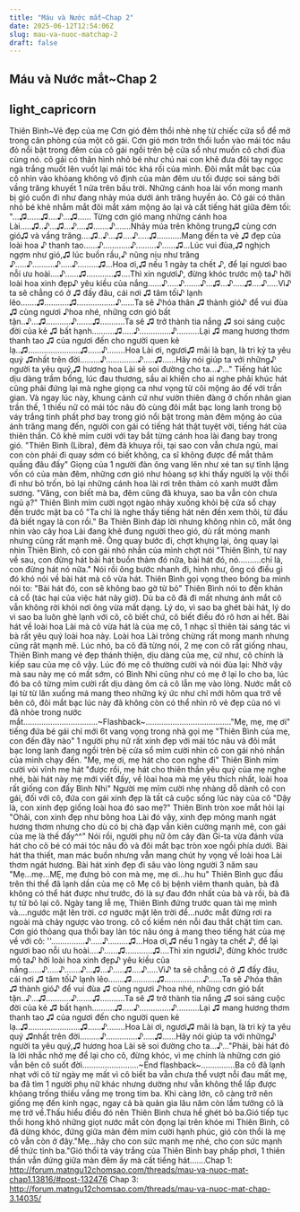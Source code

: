 ```yaml
---
title: "Máu và Nước mắt~Chap 2"
date: 2025-06-12T12:54:06Z
slug: mau-va-nuoc-matchap-2
draft: false
---
```


## Máu và Nước mắt~Chap 2

## light_capricorn

Thiên Bình~Vẻ đẹp của mẹ
Cơn gió đêm thổi nhè nhẹ từ chiếc cửa sổ để mở trong căn phòng của một cô gái. Cơn gió mơn trớn thổi luồn vào mái tóc nâu đỏ nổi bật trong đêm của cô gái ngồi trên bệ cửa sổ như muốn cô chơi đùa cùng nó. cô gái có thân hình nhỏ bé như chú nai con khẽ đưa đôi tay ngọc ngà trắng muốt lên vuốt lại mái tóc khá rối của mình. Đôi mắt mắt bạc của cô nhìn vào khỏang không vô định của màn đêm ưu tối được soi sáng bởi vầng trăng khuyết 1 nửa trên bầu trời. Những cánh hoa lài vốn mong manh bị gió cuốn đi như đang nhảy múa dưới ánh trăng huyền ảo. Cô gái có thân nhỏ bé khẽ nhắm mắt đôi mắt xám mộng ảo lại và cất tiếng hát giữa đêm tối:
 "...♫......♫....♪...♫...... Từng cơn gió mang những cánh hoa Lài.....♫..♪...♫...♪....♫.......♪.......Nhảy múa trên không trung♫ cùng cơn gió♫ và vầng trăng....♫..♪...♫....♪.....♫...........Mang đến ta vẻ ♫ đẹp của loài hoa ♪ thanh tao......♪............♪.........♪......♫...Lúc vui đùa,♫ nghịch ngợm như gió,♫ lúc buồn rầu,♪ nũng nịu như trăng ♪.....♪..........♪.....♪.........♫...Hoa ơi,♫ nếu 1 ngày ta chết ♪, để lại ngươi bao nỗi ưu hoài....♪......♫............♫....Thì xin ngươi♪, đừng khóc trước mộ ta♪ hỡi loài hoa xinh đẹp♪ yêu kiều của nắng......♪.....♪.......♪...♫...♪.....♫....♪.....Vì♪ ta sẽ chẳng có ở ♫ đấy đâu, cái nơi ♫ tâm tối♪ lạnh lẽo.......♫...........♫.................♪......Ta sẽ ♪hóa thân ♫ thành gió♪ để vui đùa ♫ cùng ngươi ♪hoa nhé, những cơn gió bất tận..♪...♫...........♪.......♫...........Ta sẽ ♫ trở thành tia nắng ♫ soi sáng cuộc đời của kẻ ♫ bất hạnh..........♫.....♪..............♪..........Lại ♫ mang hương thơm thanh tao ♫ của ngươi đến cho người quen kẻ lạ..♫.......................♫......♪........Hoa Lài ơi, ngươi♫ mãi là bạn, là tri kỷ ta yêu quý ♫nhất trên đời.........♪..............♪.....♫......Hãy nói giúp ta với những♪ người ta yêu quý,♫ hương hoa Lài sẽ soi đường cho ta...♪..."
Tiếng hát lúc dịu dàng trầm bổng, lúc đau thương, sầu ai khiến cho ai nghe phải khúc hát cũng phải đứng lại mà nghe giọng ca như vọng từ cõi mộng ảo đế với trần gian. Và ngay lúc này, khung cảnh cứ như vườn thiên đàng ở chốn nhân gian trần thế, 1 thiếu nữ có mái tóc nâu đỏ cùng đôi mắt bạc long lanh trong bộ váy trắng tinh phất phơ bay trong gió nổi bật trong màn đêm mộng ảo của ánh trăng mang đến, người con gái có tiếng hát thật tuyệt vời, tiếng hát của thiên thần. Cô khẽ mỉm cười với tay bắt từng cánh hoa lài đang bay trong gió.
"Thiên Bình (Libra), đêm đã khuya rồi, tại sao con vẫn chưa ngủ, mai con còn phải đi quay sớm có biết không, ca sĩ không được để mắt thâm quầng đâu đấy" Giọng của 1 người đàn ông vang lên như xé tan sự tĩnh lặng vốn có của màn đêm, những cơn gió như hỏang sợ khi thấy người lạ vội thổi đi như bỏ trốn, bỏ lại những cánh hoa lài rơi trên thảm cỏ xanh mướt đẫm sương.
"Vâng, con biết mà ba, đêm cũng đã khuya, sao ba vẫn còn chưa ngủ ạ?" Thiên Bình mỉm cười ngọt ngào nhảy xuống khỏi bệ cửa sổ chạy đến trước mặt ba cô
"Ta chỉ là nghe thấy tiếng hát nên đến xem thôi, từ đầu đả biết ngay là con rồi." Ba Thiên Bình đáp lời nhưng không nhìn cô, mắt ông nhìn vào cây hoa Lài đang khẽ đung người theo gió, dù rất mỏng manh nhưng cũng rất mạnh mẽ. Ông quay bước đi, chợt khựng lại, ông quay lại nhìn Thiên Bình, cô con gái nhỏ nhắn của mình chợt nói
"Thiên Bình, từ nay về sau, con đừng hát bài hát buồn thảm đó nữa, bài hát đó, nó..........chỉ là, con đừng hát nó nữa." Nói rồi ông bước nhanh đi, hình như, ông có điều gì đó khó nói về bài hát mà cô vừa hát. Thiên Bình gọi vọng theo bóng ba mình nói to:
"Bài hát đó, con sẽ không bao gờ từ bỏ" Thiên Bình nói to đến khản cả cổ (tác hại của việc hát nãy giờ). Dù ba cô đã đi mất nhưng ánh mắt cô vẫn không rời khỏi nơi ông vừa mất dạng.
Lý do, vì sao ba ghét bài hát, lý do vì sao ba luôn ghẻ lạnh với cô, cô biết chứ, cô biết điều đó rõ hơn ai hết. Bài hát về loài hoa Lài mà cô vừa hát là của mẹ cô, 1 nhạc sĩ thiên tài sáng tác vì bà rất yêu quý loài hoa này. Loài hoa Lài trông chừng rất mong manh nhưng cũng rât mạnh mẽ. Lúc nhỏ, ba cô đã từng nói, 2 mẹ con cô rất giống nhau, Thiên Bình mang vẻ đẹp thánh thiện, dịu dàng của mẹ, cứ như, cô chính là kiếp sau của mẹ cô vậy. Lúc đó mẹ cô thường cười và nói đùa lại: Nhờ vậy mà sau này mẹ có mất sớm, có Bình Nhi cũng như có mẹ ở lại lo cho ba, lúc đó ba cô từng mỉm cười rất dịu dàng ôm cả cô lẫn mẹ vào lòng. Nước mắt cô lại từ từ lăn xuống má mang theo những ký ức như chỉ mới hôm qua trở về bên cô, đôi mắt bạc lúc này đã không còn có thể nhìn rõ vẻ đẹp của nó vì đã nhòe trong nước mắt.................................~Flashback~......................................"Mẹ, mẹ, mẹ ơi" tiếng đứa bé gái chỉ mới 6t vang vọng trong nhà gọi mẹ
"Thiên Bình của mẹ, con đến đây nào" 1 người phụ nữ rất xinh đẹp với mái tóc nâu và đôi mắt bạc long lanh đang ngồi trên bệ cửa sổ mỉm cười nhìn cô con gái nhỏ nhắn của mình chạy đến.
"Mẹ, mẹ ơi, mẹ hát cho con nghe đi" Thiên Bình mỉm cười vòi vĩnh mẹ hát
"được rồi, mẹ hát cho thiên thần yêu quý của mẹ nghe nhé, bài hát này mẹ mới viết đấy, về lòai hoa mà mẹ yêu thích nhất, loài hoa rất giống con đấy Bình Nhi" Người mẹ mỉm cười nhẹ nhàng dỗ dành cô con gái, đối với cô, đứa con gái xinh đẹp là tất cả cuộc sống lúc này của cô
"Dậy là, con xinh đẹp giống loài hoa đó sao mẹ?" Thiên Bình tròn xoe mắt hỏi lại
"Ohải, con xinh đẹp như bông hoa Lài đó vậy, xinh đẹp mỏng manh ngát hương thơm nhưng cho dù có bị chà đạp vẫn kiên cường mạnh mẽ, con gái của mẹ là thế đấy^^" Nói rồi, người phụ nữ ôm cây đàn Gi-ta vừa đánh vừa hát cho cô bé có mái tóc nâu đỏ và đôi mắt bạc tròn xoe ngồi phía dưới. Bài hát tha thiết, man mác buồn nhưng vẫn mang chút hy vọng về loài hoa Lài thơm ngát hương. Bài hát xinh đẹp đi sâu vào lòng người
3 năm sau
"Mẹ...mẹ...MẸ, mẹ đưng bỏ con mà mẹ, mẹ ơi...hu hu" Thiên Bình gục đầu trên thi thể đã lạnh dần của mẹ cô
 Mẹ cô bị bệnh viêm thanh quản, bà đã không có thể hát được như trước, đó là sự đau đớn nhất của bà và rồi, bà đã tự tử bỏ lại cô.
Ngày tang lễ mẹ, Thiên Bình đứng trước quan tài mẹ mình và....ngước mặt lên trời. cơ ngước mặt lên trời để...nước mắt đừng rơi ra ngoài mà chảy ngược vào trong. cô cố kiềm nén nỗi đau thắt chặt tim can. Cơn gió thỏang qua thổi bay làn tóc nâu óng ả mang theo tiếng hát của mẹ về với cô:
 ''...............♪.....♪.........♫...Hoa ơi,♫ nếu 1 ngày ta chết ♪, để lại ngươi bao nỗi ưu hoài....♪......♫............♫....Thì xin ngươi♪, đừng khóc trước mộ ta♪ hỡi loài hoa xinh đẹp♪ yêu kiều của nắng......♪.....♪.......♪...♫...♪.....♫....♪.....Vì♪ ta sẽ chẳng có ở ♫ đấy đâu, cái nơi ♫ tâm tối♪ lạnh lẽo.......♫...........♫.................♪......Ta sẽ ♪hóa thân ♫ thành gió♪ để vui đùa ♫ cùng ngươi ♪hoa nhé, những cơn gió bất tận..♪...♫...........♪.......♫...........Ta sẽ ♫ trở thành tia nắng ♫ soi sáng cuộc đời của kẻ ♫ bất hạnh..........♫.....♪..............♪..........Lại ♫ mang hương thơm thanh tao ♫ của ngươi đến cho người quen kẻ lạ..♫.......................♫......♪........Hoa Lài ơi, ngươi♫ mãi là bạn, là tri kỷ ta yêu quý ♫nhất trên đời.........♪..............♪.....♫......Hãy nói giúp ta với những♪ người ta yêu quý,♫ hương hoa Lài sẽ soi đường cho ta...♪..."Phải, bài hát đỏ là lời nhắc nhở mẹ để lại cho cô, đừng khóc, vì mẹ chính là những cơn gió vẫn bên cô suốt đời.........................~End flashback~...............Ba cô đã lạnh nhạt với cô từ ngày mẹ mất vì cô biết ba vẫn chưa thể vượt nỗi đau mất mẹ, ba đã tìm 1 người phụ nữ khác nhưng dường như vẫn không thể lấp được khỏang trống thiếu vắng mẹ trong tim ba. Khi càng lớn, cô càng trở nên giống mẹ đến kinh ngạc, ngay cả bà quản gia lâu năm còn lầm tưởng cô là mẹ trở về.Thấu hiểu điều đó nên Thiên Bình chưa hề ghét bỏ ba.Gió tiếp tục thổi hong khô những giọt nước mắt còn đọng lại trên khóe mi Thiên Bình, cô đã dừng khóc, đứng giữa màn đêm mỉm cười hạnh phúc, gió còn thổi là mẹ cô vẫn còn ở đây."Mẹ...hãy cho con sức mạnh mẹ nhé, cho con sức mạnh để thức tỉnh ba."Gió thổi tà váy trắng của Thiên Bình bay phấp phơi, 1 thiên thần vẫn đứng giữa màn đêm ấy mà cất tiếng hát.......Chap 1: http://forum.matngu12chomsao.com/threads/mau-va-nuoc-mat-chap1.13816/#post-132476
Chap 3: http://forum.matngu12chomsao.com/threads/mau-va-nuoc-mat-chap-3.14035/